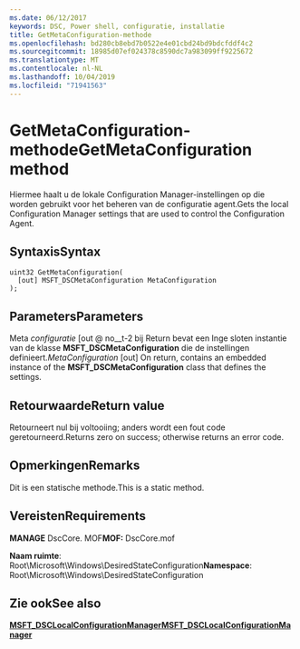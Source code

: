 ```yaml
---
ms.date: 06/12/2017
keywords: DSC, Power shell, configuratie, installatie
title: GetMetaConfiguration-methode
ms.openlocfilehash: bd280cb8ebd7b0522e4e01cbd24bd9bdcfddf4c2
ms.sourcegitcommit: 18985d07ef024378c8590dc7a983099ff9225672
ms.translationtype: MT
ms.contentlocale: nl-NL
ms.lasthandoff: 10/04/2019
ms.locfileid: "71941563"
---
```

# <a name="getmetaconfiguration-method"></a><span data-ttu-id="d5b3a-103">GetMetaConfiguration-methode</span><span class="sxs-lookup"><span data-stu-id="d5b3a-103">GetMetaConfiguration method</span></span>

<span data-ttu-id="d5b3a-104">Hiermee haalt u de lokale Configuration Manager-instellingen op die worden gebruikt voor het beheren van de configuratie agent.</span><span class="sxs-lookup"><span data-stu-id="d5b3a-104">Gets the local Configuration Manager settings that are used to control the Configuration Agent.</span></span>

## <a name="syntax"></a><span data-ttu-id="d5b3a-105">Syntaxis</span><span class="sxs-lookup"><span data-stu-id="d5b3a-105">Syntax</span></span>

```mof
uint32 GetMetaConfiguration(
  [out] MSFT_DSCMetaConfiguration MetaConfiguration
);
```

## <a name="parameters"></a><span data-ttu-id="d5b3a-106">Parameters</span><span class="sxs-lookup"><span data-stu-id="d5b3a-106">Parameters</span></span>

<span data-ttu-id="d5b3a-107">Meta *configuratie* \[out @ no__t-2 bij Return bevat een Inge sloten instantie van de klasse **MSFT_DSCMetaConfiguration** die de instellingen definieert.</span><span class="sxs-lookup"><span data-stu-id="d5b3a-107">*MetaConfiguration* \[out\] On return, contains an embedded instance of the **MSFT_DSCMetaConfiguration** class that defines the settings.</span></span>

## <a name="return-value"></a><span data-ttu-id="d5b3a-108">Retourwaarde</span><span class="sxs-lookup"><span data-stu-id="d5b3a-108">Return value</span></span>

<span data-ttu-id="d5b3a-109">Retourneert nul bij voltooiing; anders wordt een fout code geretourneerd.</span><span class="sxs-lookup"><span data-stu-id="d5b3a-109">Returns zero on success; otherwise returns an error code.</span></span>

## <a name="remarks"></a><span data-ttu-id="d5b3a-110">Opmerkingen</span><span class="sxs-lookup"><span data-stu-id="d5b3a-110">Remarks</span></span>

<span data-ttu-id="d5b3a-111">Dit is een statische methode.</span><span class="sxs-lookup"><span data-stu-id="d5b3a-111">This is a static method.</span></span>

## <a name="requirements"></a><span data-ttu-id="d5b3a-112">Vereisten</span><span class="sxs-lookup"><span data-stu-id="d5b3a-112">Requirements</span></span>

<span data-ttu-id="d5b3a-113">**MANAGE** DscCore. MOF</span><span class="sxs-lookup"><span data-stu-id="d5b3a-113">**MOF:** DscCore.mof</span></span>

<span data-ttu-id="d5b3a-114">**Naam ruimte**: Root\Microsoft\Windows\DesiredStateConfiguration</span><span class="sxs-lookup"><span data-stu-id="d5b3a-114">**Namespace**: Root\Microsoft\Windows\DesiredStateConfiguration</span></span>

## <a name="see-also"></a><span data-ttu-id="d5b3a-115">Zie ook</span><span class="sxs-lookup"><span data-stu-id="d5b3a-115">See also</span></span>

[<span data-ttu-id="d5b3a-116">**MSFT_DSCLocalConfigurationManager**</span><span class="sxs-lookup"><span data-stu-id="d5b3a-116">**MSFT_DSCLocalConfigurationManager**</span></span>](msft-dsclocalconfigurationmanager.md)
